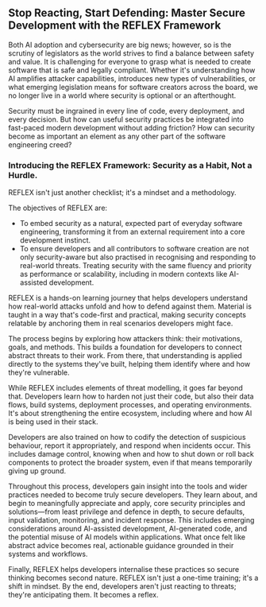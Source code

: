 ## Stop Reacting, Start Defending: Master Secure Development with the REFLEX Framework

Both AI adoption and cybersecurity are big news; however, so is the scrutiny of legislators as the world strives to find a balance between safety and value.
It is challenging for everyone to grasp what is needed to create software that is safe and legally compliant. Whether it's understanding how AI amplifies attacker capabilities, introduces new types of vulnerabilities, or what emerging legislation means for software creators across the board, we no longer live in a world where security is optional or an afterthought.

Security must be ingrained in every line of code, every deployment, and every decision. But how can useful security practices be integrated into fast-paced modern development without adding friction? How can security become as important an element as any other part of the software engineering creed?

### Introducing the REFLEX Framework: Security as a Habit, Not a Hurdle.

REFLEX isn't just another checklist; it's a mindset and a methodology.

The objectives of REFLEX are:

- To embed security as a natural, expected part of everyday software engineering, transforming it from an external requirement into a core development instinct.
- To ensure developers and all contributors to software creation are not only security-aware but also practised in recognising and responding to real-world threats. Treating security with the same fluency and priority as performance or scalability, including in modern contexts like AI-assisted development.

REFLEX is a hands-on learning journey that helps developers understand how real-world attacks unfold and how to defend against them. Material is taught in a way that's code-first and practical, making security concepts relatable by anchoring them in real scenarios developers might face.

The process begins by exploring how attackers think: their motivations, goals, and methods. This builds a foundation for developers to connect abstract threats to their work. From there, that understanding is applied directly to the systems they've built, helping them identify where and how they're vulnerable.

While REFLEX includes elements of threat modelling, it goes far beyond that. Developers learn how to harden not just their code, but also their data flows, build systems, deployment processes, and operating environments. It's about strengthening the entire ecosystem, including where and how AI is being used in their stack.

Developers are also trained on how to codify the detection of suspicious behaviour, report it appropriately, and respond when incidents occur. This includes damage control, knowing when and how to shut down or roll back components to protect the broader system, even if that means temporarily giving up ground.

Throughout this process, developers gain insight into the tools and wider practices needed to become truly secure developers. They learn about, and begin to meaningfully appreciate and apply, core security principles and solutions—from least privilege and defence in depth, to secure defaults, input validation, monitoring, and incident response. This includes emerging considerations around AI-assisted development, AI-generated code, and the potential misuse of AI models within applications. What once felt like abstract advice becomes real, actionable guidance grounded in their systems and workflows.

Finally, REFLEX helps developers internalise these practices so secure thinking becomes second nature. REFLEX isn't just a one-time training; it's a shift in mindset. By the end, developers aren't just reacting to threats; they're anticipating them. It becomes a reflex.
